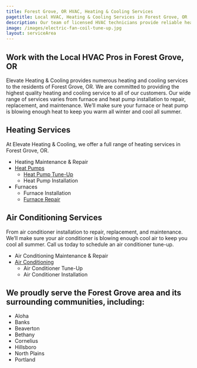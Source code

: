 ```yaml
---
title: Forest Grove, OR HVAC, Heating & Cooling Services
pagetitle: Local HVAC, Heating & Cooling Services in Forest Grove, OR
description: Our team of licensed HVAC technicians provide reliable heating and air conditioning services Forest Grove, OR.
image: /images/electric-fan-coil-tune-up.jpg
layout: serviceArea
---
```


## Work with the Local HVAC Pros in Forest Grove, OR

Elevate Heating & Cooling provides numerous heating and cooling services to the residents of Forest Grove, OR. We are committed to providing the highest quality heating and cooling service to all of our customers. Our wide range of services varies from furnace and heat pump installation to repair, replacement, and maintenance. We’ll make sure your furnace or heat pump is blowing enough heat to keep you warm all winter and cool all summer.

## Heating Services

At Elevate Heating & Cooling, we offer a full range of heating services in Forest Grove, OR.

- Heating Maintenance & Repair
- [Heat Pumps](../../heat-pumps/)
	- [Heat Pump Tune-Up](../../heat-pump-tune-up/)
	- Heat Pump Installation
- Furnaces
	- Furnace Installation
	- [Furnace Repair](../../furnace-repair-and-maintenance/)

## Air Conditioning Services

From air conditioner installation to repair, replacement, and maintenance. We’ll make sure your air conditioner is blowing enough cool air to keep you cool all summer. Call us today to schedule an air conditioner tune-up.

- Air Conditioning Maintenance & Repair
- [Air Conditioning](../../air-conditioning/)
	- Air Conditioner Tune-Up
	- Air Conditioner Installation

## We proudly serve the Forest Grove area and its surrounding communities, including:

- Aloha
- Banks
- Beaverton
- Bethany
- Cornelius
- Hillsboro
- North Plains
- Portland